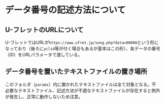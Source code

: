 # データ番号の記述方法について
## U-フレットのURLについて
U-フレットではURLが`https://www.ufret.jp/song.php?data=00000`という形になっており（後ろに`yclid`等が付く場合もあるが基本はこの形）、各データの番号（ID）をURLパラメータで渡している。

## データ番号を置いたテキストファイルの置き場所
このフォルダ（`params`）内に置かれたテキストファイルは全て対象となる。不必要なテキストファイル、記述方法が不適なテキストファイルが存在すると例外が発生し、正常に動作しないため注意。
